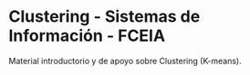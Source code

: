 # Clustering - Sistemas de Información - FCEIA

Material introductorio y de apoyo sobre Clustering (K-means).
